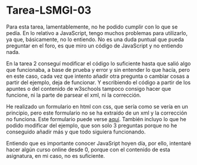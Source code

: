 # Tarea-LSMGI-03

Para esta tarea, lamentablemente, no he podido cumplir con lo que se pedía. En lo relativo a JavaScript, tengo muchos problemas para utilizarlo, ya que, básicamente, no lo entiendo. No es una duda puntual que pueda preguntar en el foro, es que miro un código de JavaScript y no entiendo nada.  

En la tarea 2 conseguí modificar el código lo suficiente hasta que salió algo que funcionaba, a base de prueba y error y sin entender lo que hacía, pero en este caso, cada vez que intento añadir otra pregunta o cambiar cosas a partir del ejemplo, deja de funcionar. Y escribiendo el código a partir de los apuntes o del contenido de w3schools tampoco consigo hacer que funcione, ni la parte de parsear el xml, ni la corrección.  

He realizado un formulario en html con css, que sería como se vería en un principio, pero este formulario no se ha extraído de un xml y la corrección no funciona. Este formulario puede verse [aquí](https://rawgit.com/AlbertoSB/Tarea-LMSGI-03-Formulario-HTML/master/index_questions.html). También incluyo lo que he podido modificar del ejemplo, que son solo 3 preguntas porque no he conseguido añadir más y que todo siguiera funcionando.  

Entiendo que es importante conocer JavaSript hoyen día, por ello, intentaré hacer algún curso online desde 0, porque con el contenido de esta asignatura, en mi caso, no es suficiente.  
